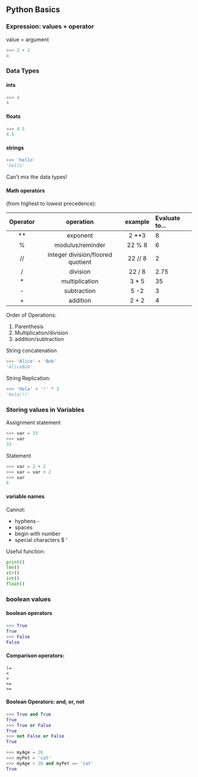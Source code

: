 ## Python Basics

### Expression: values + operator

value = argument

```python
>>> 2 + 2
4
```

### Data Types

#### ints
```python
>>> 4
4
```

#### floats 
```python
>>> 4.5
4.5
```

#### strings
```python
>>> 'hello'
'hello'
```
Can't mix the data types!


#### Math operators
 (from highest to lowest precedence):

| Operator    | operation     | example | Evaluate to...|
| :----------:|:-------------:|:------:|:---|
| ** | exponent | 2 **3 | 8 |
| % | modulus/reminder | 22 % 8 | 6 |
| // | integer division/floored quotient | 22 // 8 | 2
| / | division | 22 / 8 | 2.75 |
| * | multiplication | 3 * 5 | 35 |
| - | subtraction | 5 -2 | 3 |
| + | addition | 2 + 2 | 4 |

Order of Operations:
1. Parenthesis
2. Multiplication/division
3. addition/subtraction

String concatenation
```python
>>> 'Alice' + 'Bob'
'AliceBob'
```

String Replication:
```python
>>> 'Hola' + '!' * 3
'Hola!!!'
```

### Storing values in Variables



Assignment statement
```python
>>> var = 33
>>> var
33
```

Statement
```python
>>> var = 2 + 2
>>> var = var + 2
>>> var
6
```

#### variable names
Cannot:
* hyphens - 
* spaces
* begin with number
* special characters $ ' 


Useful function:
```python
print()
len()
str()
int()
float()
```

### boolean values 

#### boolean operators
```python
>>> True
True
>>> False
False
```

#### Comparison operators:
```python==
!=
<
>
<=
>=
```

#### Boolean Operators: and, or, not
```python
>>> True and True
True
>>> True or False
True
>>> not False or False
True

>>> myAge = 26
>>> myPet = 'cat'
>>> myAge > 20 and myPet == 'cat'
True
```